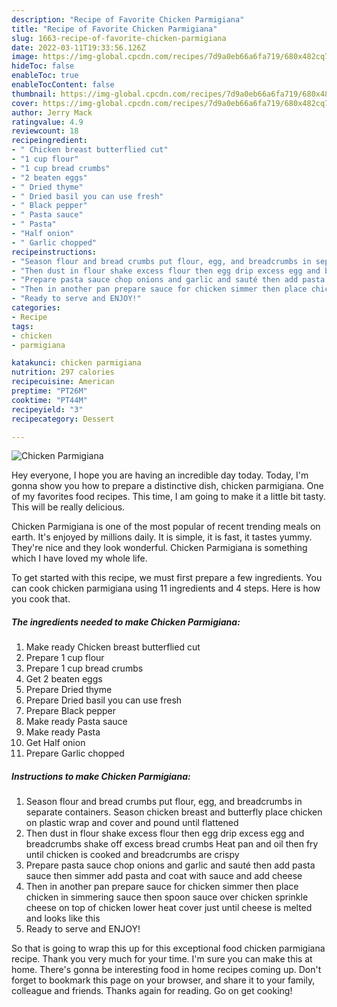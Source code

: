 ```yaml
---
description: "Recipe of Favorite Chicken Parmigiana"
title: "Recipe of Favorite Chicken Parmigiana"
slug: 1663-recipe-of-favorite-chicken-parmigiana
date: 2022-03-11T19:33:56.126Z
image: https://img-global.cpcdn.com/recipes/7d9a0eb66a6fa719/680x482cq70/chicken-parmigiana-recipe-main-photo.jpg
hideToc: false
enableToc: true
enableTocContent: false
thumbnail: https://img-global.cpcdn.com/recipes/7d9a0eb66a6fa719/680x482cq70/chicken-parmigiana-recipe-main-photo.jpg
cover: https://img-global.cpcdn.com/recipes/7d9a0eb66a6fa719/680x482cq70/chicken-parmigiana-recipe-main-photo.jpg
author: Jerry Mack
ratingvalue: 4.9
reviewcount: 18
recipeingredient:
- " Chicken breast butterflied cut"
- "1 cup flour"
- "1 cup bread crumbs"
- "2 beaten eggs"
- " Dried thyme"
- " Dried basil you can use fresh"
- " Black pepper"
- " Pasta sauce"
- " Pasta"
- "Half onion"
- " Garlic chopped"
recipeinstructions:
- "Season flour and bread crumbs put flour, egg, and breadcrumbs in separate containers. Season chicken breast and butterfly place chicken on plastic wrap and cover and pound until flattened"
- "Then dust in flour shake excess flour then egg drip excess egg and breadcrumbs shake off excess bread crumbs Heat pan and oil then fry until chicken is cooked and breadcrumbs are crispy"
- "Prepare pasta sauce chop onions and garlic and sauté then add pasta sauce then simmer add pasta and coat with sauce and add cheese"
- "Then in another pan prepare sauce for chicken simmer then place chicken in simmering sauce then spoon sauce over chicken sprinkle cheese on top of chicken lower heat cover just until cheese is melted and looks like this"
- "Ready to serve and ENJOY!"
categories:
- Recipe
tags:
- chicken
- parmigiana

katakunci: chicken parmigiana 
nutrition: 297 calories
recipecuisine: American
preptime: "PT26M"
cooktime: "PT44M"
recipeyield: "3"
recipecategory: Dessert

---
```



![Chicken Parmigiana](https://img-global.cpcdn.com/recipes/7d9a0eb66a6fa719/680x482cq70/chicken-parmigiana-recipe-main-photo.jpg)

Hey everyone, I hope you are having an incredible day today. Today, I'm gonna show you how to prepare a distinctive dish, chicken parmigiana. One of my favorites food recipes. This time, I am going to make it a little bit tasty. This will be really delicious.



Chicken Parmigiana is one of the most popular of recent trending meals on earth. It's enjoyed by millions daily. It is simple, it is fast, it tastes yummy. They're nice and they look wonderful. Chicken Parmigiana is something which I have loved my whole life.


To get started with this recipe, we must first prepare a few ingredients. You can cook chicken parmigiana using 11 ingredients and 4 steps. Here is how you cook that.

<!--inarticleads1-->

##### The ingredients needed to make Chicken Parmigiana:

1. Make ready  Chicken breast butterflied cut
1. Prepare 1 cup flour
1. Prepare 1 cup bread crumbs
1. Get 2 beaten eggs
1. Prepare  Dried thyme
1. Prepare  Dried basil you can use fresh
1. Prepare  Black pepper
1. Make ready  Pasta sauce
1. Make ready  Pasta
1. Get Half onion
1. Prepare  Garlic chopped




<!--inarticleads2-->

##### Instructions to make Chicken Parmigiana:

1. Season flour and bread crumbs put flour, egg, and breadcrumbs in separate containers. Season chicken breast and butterfly place chicken on plastic wrap and cover and pound until flattened
1. Then dust in flour shake excess flour then egg drip excess egg and breadcrumbs shake off excess bread crumbs Heat pan and oil then fry until chicken is cooked and breadcrumbs are crispy
1. Prepare pasta sauce chop onions and garlic and sauté then add pasta sauce then simmer add pasta and coat with sauce and add cheese
1. Then in another pan prepare sauce for chicken simmer then place chicken in simmering sauce then spoon sauce over chicken sprinkle cheese on top of chicken lower heat cover just until cheese is melted and looks like this
1. Ready to serve and ENJOY!



So that is going to wrap this up for this exceptional food chicken parmigiana recipe. Thank you very much for your time. I'm sure you can make this at home. There's gonna be interesting food in home recipes coming up. Don't forget to bookmark this page on your browser, and share it to your family, colleague and friends. Thanks again for reading. Go on get cooking!
